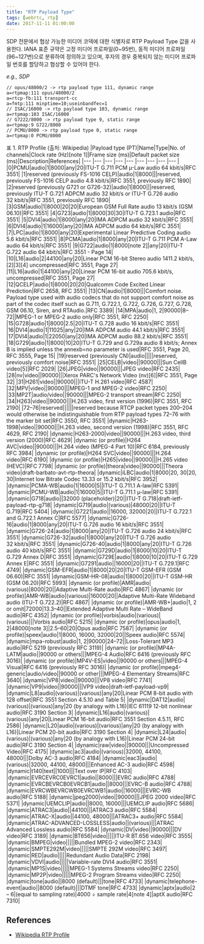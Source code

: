 ```yaml
---
title: "RTP Payload Type"
tags: [webrtc, rtp]
date: 2017-11-11 01:00:00
---
```


SDP 전문에서 협상 가능한 미디어 코덱에 대한 식별자로 RTP Payload Type 값을 사용한다. IANA 표준 규약은 고정 미디어 프로파일(0~95번), 동적 미디어 프로파일(96~127번)으로 분류하여 정의하고 있으며, 후자의 경우 중복되지 않는 미디어 프로파일 번호를 할당하고 협상할 수 있어야 한다.

*e.g., SDP*
```
// opus/48000/2 -> rtp payload type 111, dynamic range
a=rtpmap:111 opus/48000/2
a=rtcp-fb:111 transport-cc
a=fmtp:111 minptime=10;useinbandfec=1
// ISAC/16000 -> rtp payload type 103, dynamic range
a=rtpmap:103 ISAC/16000
// G7222/8000 -> rtp payload type 9, static range
a=rtpmap:9 G722/8000
// PCMU/8000 -> rtp payload type 0, static range
a=rtpmap:0 PCMU/8000
```

표 1. RTP Profile (출처: Wikipedia)
|Payload type (PT)|Name|Type|No. of channels|Clock rate (Hz)[note 1]|Frame size (ms)|Default packet size (ms)|Description|References|
|--- |--- |--- |--- |--- |--- |--- |--- |--- |
|0|PCMU|audio|1|8000|any|20|ITU-T G.711 PCM µ-Law audio 64 kbit/s|RFC 3551|
|1|reserved (previously FS-1016 CELP)|audio|1|8000|||reserved, previously FS-1016 CELP audio 4.8 kbit/s|RFC 3551, previously RFC 1890|
|2|reserved (previously G721 or G726-32)|audio|1|8000|||reserved, previously ITU-T G.721 ADPCM audio 32 kbit/s or ITU-T G.726 audio 32 kbit/s|RFC 3551, previously RFC 1890|
|3|GSM|audio|1|8000|20|20|European GSM Full Rate audio 13 kbit/s (GSM 06.10)|RFC 3551|
|4|G723|audio|1|8000|30|30|ITU-T G.723.1 audio|RFC 3551|
|5|DVI4|audio|1|8000|any|20|IMA ADPCM audio 32 kbit/s|RFC 3551|
|6|DVI4|audio|1|16000|any|20|IMA ADPCM audio 64 kbit/s|RFC 3551|
|7|LPC|audio|1|8000|any|20|Experimental Linear Predictive Coding audio 5.6 kbit/s|RFC 3551|
|8|PCMA|audio|1|8000|any|20|ITU-T G.711 PCM A-Law audio 64 kbit/s|RFC 3551|
|9|G722|audio|1|8000[note 2]|any|20|ITU-T G.722 audio 64 kbit/s|RFC 3551 - Page 14|
|10|L16|audio|2|44100|any|20|Linear PCM 16-bit Stereo audio 1411.2 kbit/s,[2][3][4] uncompressed|RFC 3551, Page 27|
|11|L16|audio|1|44100|any|20|Linear PCM 16-bit audio 705.6 kbit/s, uncompressed|RFC 3551, Page 27|
|12|QCELP|audio|1|8000|20|20|Qualcomm Code Excited Linear Prediction|RFC 2658, RFC 3551|
|13|CN|audio|1|8000|||Comfort noise. Payload type used with audio codecs that do not support comfort noise as part of the codec itself such as G.711, G.722.1, G.722, G.726, G.727, G.728, GSM 06.10, Siren, and RTAudio.|RFC 3389|
|14|MPA|audio|1, 2|90000|8–72||MPEG-1 or MPEG-2 audio only|RFC 3551, RFC 2250|
|15|G728|audio|1|8000|2.5|20|ITU-T G.728 audio 16 kbit/s|RFC 3551|
|16|DVI4|audio|1|11025|any|20|IMA ADPCM audio 44.1 kbit/s|RFC 3551|
|17|DVI4|audio|1|22050|any|20|IMA ADPCM audio 88.2 kbit/s|RFC 3551|
|18|G729|audio|1|8000|10|20|ITU-T G.729 and G.729a audio 8 kbit/s; Annex B is implied unless the annexb=no parameter is used|RFC 3551, Page 20, RFC 3555, Page 15|
|19|reserved (previously CN)|audio|||||reserved, previously comfort noise|RFC 3551|
|25|CELB|video||90000|||Sun CellB video[5]|RFC 2029|
|26|JPEG|video||90000|||JPEG video|RFC 2435|
|28|nv|video||90000|||Xerox PARC's Network Video (nv)[6]|RFC 3551, Page 32|
|31|H261|video||90000|||ITU-T H.261 video|RFC 4587|
|32|MPV|video||90000|||MPEG-1 and MPEG-2 video|RFC 2250|
|33|MP2T|audio/video||90000|||MPEG-2 transport stream|RFC 2250|
|34|H263|video||90000|||H.263 video, first version (1996)|RFC 3551, RFC 2190|
|72–76|reserved||||||reserved because RTCP packet types 200–204 would otherwise be indistinguishable from RTP payload types 72–76 with the marker bit set|RFC 3550, RFC 3551|
|dynamic|H263-1998|video||90000|||H.263 video, second version (1998)|RFC 3551, RFC 4629, RFC 2190|
|dynamic|H263-2000|video||90000|||H.263 video, third version (2000)|RFC 4629|
|dynamic (or profile)|H264 AVC|video||90000|||H.264 video (MPEG-4 Part 10)|RFC 6184, previously RFC 3984|
|dynamic (or profile)|H264 SVC|video||90000|||H.264 video|RFC 6190|
|dynamic (or profile)|H265|video||90000|||H.265 video (HEVC)|RFC 7798|
|dynamic (or profile)|theora|video||90000|||Theora video|draft-barbato-avt-rtp-theora|
|dynamic|iLBC|audio|1|8000|20, 30|20, 30|Internet low Bitrate Codec 13.33 or 15.2 kbit/s|RFC 3952|
|dynamic|PCMA-WB|audio|1|16000|5||ITU-T G.711.1 A-law|RFC 5391|
|dynamic|PCMU-WB|audio|1|16000|5||ITU-T G.711.1 µ-law|RFC 5391|
|dynamic|G718|audio||32000 (placeholder)|20||ITU-T G.718|draft-ietf-payload-rtp-g718|
|dynamic|G719|audio|(various)|48000|20||ITU-T G.719|RFC 5404|
|dynamic|G7221|audio||16000, 32000|20||ITU-T G.722.1 and G.722.1 Annex C|RFC 5577|
|dynamic|G726-16|audio|1|8000|any|20|ITU-T G.726 audio 16 kbit/s|RFC 3551|
|dynamic|G726-24|audio|1|8000|any|20|ITU-T G.726 audio 24 kbit/s|RFC 3551|
|dynamic|G726-32|audio|1|8000|any|20|ITU-T G.726 audio 32 kbit/s|RFC 3551|
|dynamic|G726-40|audio|1|8000|any|20|ITU-T G.726 audio 40 kbit/s|RFC 3551|
|dynamic|G729D|audio|1|8000|10|20|ITU-T G.729 Annex D|RFC 3551|
|dynamic|G729E|audio|1|8000|10|20|ITU-T G.729 Annex E|RFC 3551|
|dynamic|G7291|audio||16000|20||ITU-T G.729.1|RFC 4749|
|dynamic|GSM-EFR|audio|1|8000|20|20|ITU-T GSM-EFR (GSM 06.60)|RFC 3551|
|dynamic|GSM-HR-08|audio|1|8000|20||ITU-T GSM-HR (GSM 06.20)|RFC 5993|
|dynamic (or profile)|AMR|audio|(various)|8000|20||Adaptive Multi-Rate audio|RFC 4867|
|dynamic (or profile)|AMR-WB|audio|(various)|16000|20||Adaptive Multi-Rate Wideband audio (ITU-T G.722.2)|RFC 4867|
|dynamic (or profile)|AMR-WB+|audio|1, 2 or omit|72000|13.3–40||Extended Adaptive Multi Rate – WideBand audio|RFC 4352|
|dynamic (or profile)|vorbis|audio|(various)|(various)|||Vorbis audio|RFC 5215|
|dynamic (or profile)|opus|audio|1, 2|48000[note 3]|2.5–60|20|Opus audio|RFC 7587|
|dynamic (or profile)|speex|audio|1|8000, 16000, 32000|20||Speex audio|RFC 5574|
|dynamic|mpa-robust|audio|1, 2|90000|24–72||Loss-Tolerant MP3 audio|RFC 5219 (previously RFC 3119)|
|dynamic (or profile)|MP4A-LATM|audio||90000 or others|||MPEG-4 Audio|RFC 6416 (previously RFC 3016)|
|dynamic (or profile)|MP4V-ES|video||90000 or others|||MPEG-4 Visual|RFC 6416 (previously RFC 3016)|
|dynamic (or profile)|mpeg4-generic|audio/video||90000 or other|||MPEG-4 Elementary Streams|RFC 3640|
|dynamic|VP8|video||90000|||VP8 video|RFC 7741|
|dynamic|VP9|video||90000|||VP9 video|draft-ietf-payload-vp9|
|dynamic|L8|audio|(various)|(various)|any|20|Linear PCM 8-bit audio with 128 offset|RFC 3551 Section 4.5.10 and Table 5|
|dynamic|DAT12|audio|(various)|(various)|any|20 (by analogy with L16)|IEC 61119 12-bit nonlinear audio|RFC 3190 Section 3|
|dynamic|L16|audio|(various)|(various)|any|20|Linear PCM 16-bit audio|RFC 3551 Section 4.5.11, RFC 2586|
|dynamic|L20|audio|(various)|(various)|any|20 (by analogy with L16)|Linear PCM 20-bit audio|RFC 3190 Section 4|
|dynamic|L24|audio|(various)|(various)|any|20 (by analogy with L16)|Linear PCM 24-bit audio|RFC 3190 Section 4|
|dynamic|raw|video||90000|||Uncompressed Video|RFC 4175|
|dynamic|ac3|audio|(various)|32000, 44100, 48000|||Dolby AC-3 audio|RFC 4184|
|dynamic|eac3|audio|(various)|32000, 44100, 48000|||Enhanced AC-3 audio|RFC 4598|
|dynamic|t140|text||1000|||Text over IP|RFC 4103|
|dynamic|EVRCEVRC0EVRC1|audio||8000|||EVRC audio|RFC 4788|
|dynamic|EVRCBEVRCB0EVRCB1|audio||8000|||EVRC-B audio|RFC 4788|
|dynamic|EVRCWBEVRCWB0EVRCWB1|audio||16000|||EVRC-WB audio|RFC 5188|
|dynamic|jpeg2000|video||90000|||JPEG 2000 video|RFC 5371|
|dynamic|UEMCLIP|audio||8000, 16000|||UEMCLIP audio|RFC 5686|
|dynamic|ATRAC3|audio||44100|||ATRAC3 audio|RFC 5584|
|dynamic|ATRAC-X|audio||44100, 48000|||ATRAC3+ audio|RFC 5584|
|dynamic|ATRAC-ADVANCED-LOSSLESS|audio||(various)|||ATRAC Advanced Lossless audio|RFC 5584|
|dynamic|DV|video||90000|||DV video|RFC 3189|
|dynamic|BT656|video|||||ITU-R BT.656 video|RFC 3555|
|dynamic|BMPEG|video|||||Bundled MPEG-2 video|RFC 2343|
|dynamic|SMPTE292M|video|||||SMPTE 292M video|RFC 3497|
|dynamic|RED|audio|||||Redundant Audio Data|RFC 2198|
|dynamic|VDVI|audio|||||Variable-rate DVI4 audio|RFC 3551|
|dynamic|MP1S|video|||||MPEG-1 Systems Streams video|RFC 2250|
|dynamic|MP2P|video|||||MPEG-2 Program Streams video|RFC 2250|
|dynamic|tone|audio||8000 (default)|||tone|RFC 4733|
|dynamic|telephone-event|audio||8000 (default)|||DTMF tone|RFC 4733|
|dynamic|aptx|audio|2 – 6|(equal to sampling rate)|4000 ÷ sample rate|4[note 4]|aptX audio|RFC 7310|


## References
- [Wikipedia RTP Profile](https://en.wikipedia.org/wiki/RTP_audio_video_profile)
